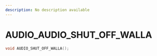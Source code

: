 ```yaml
---
description: No description available 
---
```


# AUDIO\_AUDIO_SHUT_OFF_WALLA

```cpp
void AUDIO_SHUT_OFF_WALLA();
```